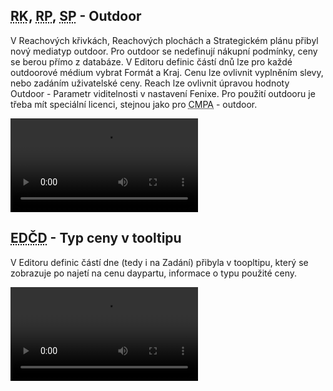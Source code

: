﻿---
categories: [fenix]
layout: fenix
---
## <abbr title="Reachové křivky">RK</abbr>, <abbr title="Reachové plochy">RP</abbr>, <abbr title="Strategický plán">SP</abbr> - Outdoor
V Reachových křivkách, Reachových plochách a Strategickém plánu přibyl nový mediatyp outdoor. Pro outdoor se nedefinují nákupní podmínky, ceny se berou přímo z databáze.
V Editoru definic částí dnů lze pro každé outdoorové médium vybrat Formát a Kraj. Cenu lze ovlivnit vyplněním slevy, nebo zadáním uživatelské ceny. Reach lze ovlivnit úpravou hodnoty Outdoor - Parametr viditelnosti v nastavení Fenixe. 
Pro použití outdooru je třeba mít speciální licenci, stejnou jako pro <abbr title="Crossmediální postanalýza">CMPA</abbr> - outdoor.


<video src="{{site.url}}/data/outdordoplanu.mp4" type="video/mp4" controls>Outdoor v plánování</video>



## <abbr title="Editor definic částí dne">EDČD</abbr> - Typ ceny v tooltipu
V Editoru definic částí dne (tedy i na Zadání) přibyla v toopltipu, který se zobrazuje po najetí na cenu daypartu, informace o typu použité ceny.

<video src="{{site.url}}/data/typcenyedcd.mp4" type="video/mp4" controls>Typ ceny v tooltipu</video>

